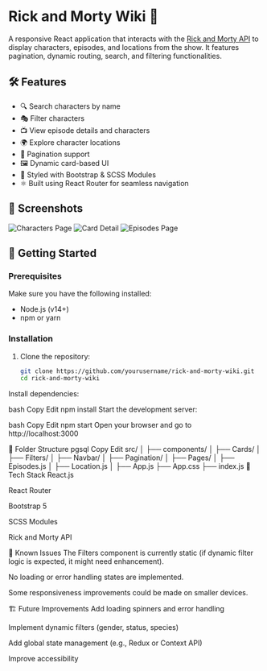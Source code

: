 # Rick and Morty Wiki 🌌

A responsive React application that interacts with the [Rick and Morty API](https://rickandmortyapi.com/) to display characters, episodes, and locations from the show. It features pagination, dynamic routing, search, and filtering functionalities.

## 🛠️ Features

- 🔍 Search characters by name
- 🎭 Filter characters
- 📺 View episode details and characters
- 🌍 Explore character locations
- 🧭 Pagination support
- 🖼️ Dynamic card-based UI
- 🧱 Styled with Bootstrap & SCSS Modules
- ⚛️ Built using React Router for seamless navigation

## 📸 Screenshots

![Characters Page](https://via.placeholder.com/800x400?text=Characters+Page)
![Card Detail](https://via.placeholder.com/800x400?text=Character+Detail)
![Episodes Page](https://via.placeholder.com/800x400?text=Episodes)

## 🚀 Getting Started

### Prerequisites

Make sure you have the following installed:

- Node.js (v14+)
- npm or yarn

### Installation

1. Clone the repository:
   ```bash
   git clone https://github.com/yourusername/rick-and-morty-wiki.git
   cd rick-and-morty-wiki
Install dependencies:

bash
Copy
Edit
npm install
Start the development server:

bash
Copy
Edit
npm start
Open your browser and go to http://localhost:3000

🧩 Folder Structure
pgsql
Copy
Edit
src/
│
├── components/
│   ├── Cards/
│   ├── Filters/
│   ├── Navbar/
│   ├── Pagination/
│
├── Pages/
│   ├── Episodes.js
│   ├── Location.js
│
├── App.js
├── App.css
├── index.js
🧪 Tech Stack
React.js

React Router

Bootstrap 5

SCSS Modules

Rick and Morty API

🐛 Known Issues
The Filters component is currently static (if dynamic filter logic is expected, it might need enhancement).

No loading or error handling states are implemented.

Some responsiveness improvements could be made on smaller devices.

🏗️ Future Improvements
Add loading spinners and error handling

Implement dynamic filters (gender, status, species)

Add global state management (e.g., Redux or Context API)

Improve accessibility